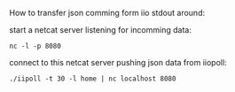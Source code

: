 How to transfer json comming form iio stdout around:

start a netcat server listening for incomming data:

    nc -l -p 8080

connect to this netcat server pushing json data from iiopoll:

    ./iipoll -t 30 -l home | nc localhost 8080
